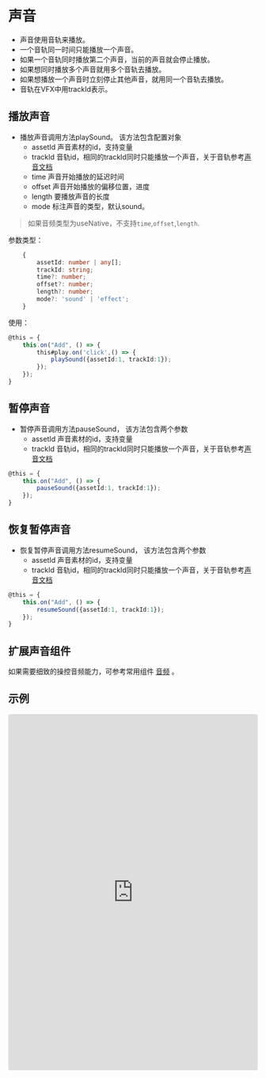 # 声音
- 声音使用音轨来播放。
- 一个音轨同一时间只能播放一个声音。
- 如果一个音轨同时播放第二个声音，当前的声音就会停止播放。
- 如果想同时播放多个声音就用多个音轨去播放。
- 如果想播放一个声音时立刻停止其他声音，就用同一个音轨去播放。
- 音轨在VFX中用trackId表示。


## 播放声音
- 播放声音调用方法playSound。 该方法包含配置对象
    + assetId 声音素材的id，支持变量
    + trackId 音轨id，相同的trackId同时只能播放一个声音，关于音轨参考[声音文档](sound.md)
    + time 声音开始播放的延迟时间
    + offset 声音开始播放的偏移位置，进度
    + length 要播放声音的长度
    + mode 标注声音的类型，默认sound。
> 如果音频类型为useNative，不支持`time`,`offset`,`length`.
    
参数类型：

``` typescript 
    {
        assetId: number | any[];
        trackId: string;
        time?: number;
        offset?: number;
        length?: number;
        mode?: 'sound' | 'effect';
    }

```
使用：
``` typescript
@this = {
    this.on("Add", () => {
        this#play.on('click',() => {
            playSound({assetId:1, trackId:1});
        });
    });
}
```

## 暂停声音
- 暂停声音调用方法pauseSound， 该方法包含两个参数
    + assetId 声音素材的id，支持变量
    + trackId 音轨id，相同的trackId同时只能播放一个声音，关于音轨参考[声音文档](sound.md)
``` typescript
@this = {
    this.on("Add", () => {
        pauseSound({assetId:1, trackId:1}); 
    });
}
```

## 恢复暂停声音
- 恢复暂停声音调用方法resumeSound， 该方法包含两个参数
    + assetId 声音素材的id，支持变量
    + trackId 音轨id，相同的trackId同时只能播放一个声音，关于音轨参考[声音文档](sound.md)
``` typescript
@this = {
    this.on("Add", () => {
        resumeSound({assetId:1, trackId:1}); 
    });
}
```

## 扩展声音组件
如果需要细致的操控音频能力，可参考常用组件 [音频](/gui/audio) 。


## 示例

<iframe
     src="https://codesandbox.io/embed/systemsound-ut62j?fontsize=14&hidenavigation=1&module=%2Fsrc%2Fcomponents.ts&theme=dark"
     style="width:100%; height:720px; border:0; border-radius: 4px; overflow:hidden;"
     title="systemSound"
     allow="accelerometer; ambient-light-sensor; camera; encrypted-media; geolocation; gyroscope; hid; microphone; midi; payment; usb; vr; xr-spatial-tracking"
     sandbox="allow-forms allow-modals allow-popups allow-presentation allow-same-origin allow-scripts">
</iframe>

